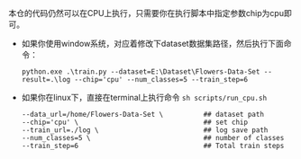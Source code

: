 本仓的代码仍然可以在CPU上执行，只需要你在执行脚本中指定参数chip为cpu即可。

- 如果你使用window系统，对应着修改下dataset数据集路径，然后执行下面命令：
    ```
    python.exe .\train.py --dataset=E:\Dataset\Flowers-Data-Set --result=.\log --chip='cpu' --num_classes=5 --train_step=6
    ```
- 如果你在linux下，直接在terminal上执行命令 `sh scripts/run_cpu.sh`
    ```
    --data_url=/home/Flowers-Data-Set \          ## dataset path
    --chip='cpu' \                               ## set chip 
    --train_url=./log \                          ## log save path
    --num_classes=5 \                            ## number of classes
    --train_step=6                               ## Total train steps
    ```